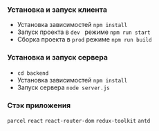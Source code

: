 ### Установка и запуск клиента
- Установка зависимостей ```npm install```
- Запуск проекта в ```dev ``` режиме ```npm run start```
- Сборка проекта в ```prod``` режиме ```npm run build```


### Установка и запуск сервера
- ```cd backend```
- Установка зависимостей ```npm install```
- Запуск сервера ```node server.js```


### Стэк приложения
```parcel``` ```react``` ```react-router-dom``` ```redux-toolkit``` ```antd```
